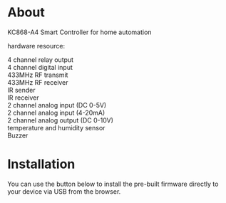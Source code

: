 # About

KC868-A4 Smart Controller for home automation

hardware resource:  

4 channel relay output  
4 channel digital input  
433MHz RF transmit  
433MHz RF receiver  
IR sender  
IR receiver  
2 channel analog input (DC 0-5V)  
2 channel analog input (4-20mA)  
2 channel analog output (DC 0-10V)  
temperature and humidity sensor  
Buzzer  

# Installation

You can use the button below to install the pre-built firmware directly to your device via USB from the browser.

<esp-web-install-button manifest="./manifest.json"></esp-web-install-button>

<script type="module" src="https://unpkg.com/esp-web-tools@5.2.0/dist/web/install-button.js?module"></script>
